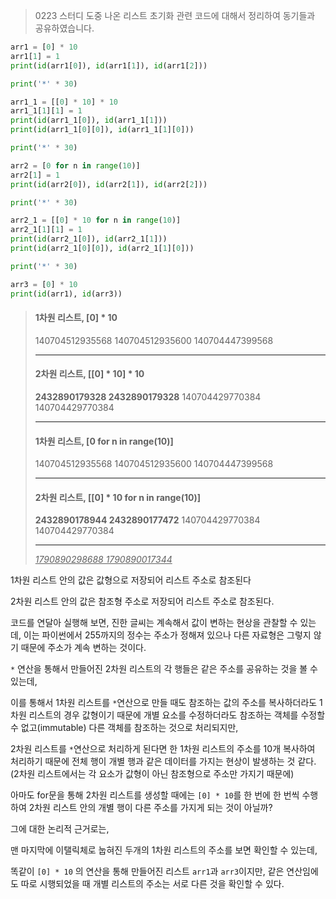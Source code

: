 > 0223 스터디 도중 나온 리스트 초기화 관련 코드에 대해서 정리하여 동기들과 공유하였습니다.

```python
arr1 = [0] * 10
arr1[1] = 1
print(id(arr1[0]), id(arr1[1]), id(arr1[2]))

print('*' * 30)

arr1_1 = [[0] * 10] * 10
arr1_1[1][1] = 1
print(id(arr1_1[0]), id(arr1_1[1]))
print(id(arr1_1[0][0]), id(arr1_1[1][0]))

print('*' * 30)

arr2 = [0 for n in range(10)]
arr2[1] = 1
print(id(arr2[0]), id(arr2[1]), id(arr2[2]))

print('*' * 30)

arr2_1 = [[0] * 10 for n in range(10)]
arr2_1[1][1] = 1
print(id(arr2_1[0]), id(arr2_1[1]))
print(id(arr2_1[0][0]), id(arr2_1[1][0]))

print('*' * 30)

arr3 = [0] * 10
print(id(arr1), id(arr3))
```

> #### 1차원 리스트, [0] * 10
>
> 140704512935568 140704512935600 140704447399568
>
> ******************************
> #### 2차원 리스트, [[0] * 10] * 10
>
> **2432890179328 2432890179328**
> 140704429770384 140704429770384
>
> ******************************
> #### 1차원 리스트, [0 for n in range(10)]
>
> 140704512935568 140704512935600  140704447399568
>
> ******************************
> #### 2차원 리스트, [[0] * 10 for n in range(10)]
>
> **2432890178944 2432890177472**
> 140704429770384 140704429770384
>
> ******************************
> <I><u>1790890298688 1790890017344</u></I>



1차원 리스트 안의 값은 값형으로 저장되어 리스트 주소로 참조된다



2차원 리스트 안의 값은 참조형 주소로 저장되어 리스트 주소로 참조된다.



코드를 연달아 실행해 보면, 진한 글씨는 계속해서 값이 변하는 현상을 관찰할 수 있는데, 이는 파이썬에서 255까지의 정수는 주소가 정해져 있으나 다른 자료형은 그렇지 않기 때문에 주소가 계속 변하는 것이다.



`*` 연산을 통해서 만들어진 2차원 리스트의 각 행들은 같은 주소를 공유하는 것을 볼 수 있는데,

이를 통해서 1차원 리스트를 `*`연산으로 만들 때도 참조하는 값의 주소를 복사하더라도 1차원 리스트의 경우 값형이기 때문에 개별 요소를 수정하더라도 참조하는 객체를 수정할 수 없고(immutable) 다른 객체를 참조하는 것으로 처리되지만,

2차원 리스트를 `*`연산으로 처리하게 된다면 한 1차원 리스트의 주소를 10개 복사하여 처리하기 때문에 전체 행이 개별 행과 같은 데이터를 가지는 현상이 발생하는 것 같다. (2차원 리스트에서는 각 요소가 값형이 아닌 참조형으로 주소만 가지기 때문에)

아마도 for문을 통해 2차원 리스트를 생성할 때에는 `[0] * 10`를 한 번에 한 번씩 수행하여 2차원 리스트 안의 개별 행이 다른 주소를 가지게 되는 것이 아닐까?

그에 대한 논리적 근거로는,

맨 마지막에 이탤릭체로 눕혀진 두개의 1차원 리스트의 주소를 보면 확인할 수 있는데, 

똑같이 `[0] * 10` 의 연산을 통해 만들어진 리스트 `arr1`과 `arr3`이지만, 같은 연산임에도 따로 시행되었을 때 개별 리스트의 주소는 서로 다른 것을 확인할 수 있다.


